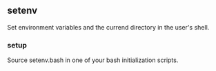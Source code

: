 ## setenv

Set environment variables and the currend directory in the user's shell.

### setup

Source setenv.bash in one of your bash initialization scripts.

